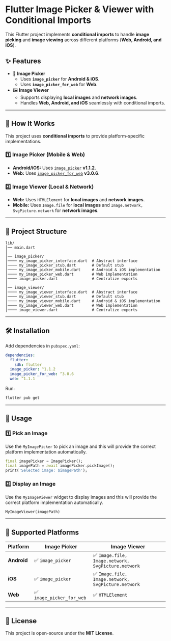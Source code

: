 # **Flutter Image Picker & Viewer with Conditional Imports**

This Flutter project implements **conditional imports** to handle **image picking** and **image viewing** across different platforms (**Web, Android, and iOS**). 

## **✨ Features**
- 📸 **Image Picker**
  - Uses **`image_picker`** for **Android & iOS**.
  - Uses **`image_picker_for_web`** for **Web**.
- 🖼️ **Image Viewer**
  - Supports displaying **local images** and **network images**.
  - Handles **Web, Android, and iOS** seamlessly with conditional imports.

---

## **📌 How It Works**
This project uses **conditional imports** to provide platform-specific implementations.

### **1️⃣ Image Picker (Mobile & Web)**
- **Android/iOS:** Uses [`image_picker`](https://pub.dev/packages/image_picker) **v1.1.2**.
- **Web:** Uses [`image_picker_for_web`](https://pub.dev/packages/image_picker_for_web) **v3.0.6**.

### **2️⃣ Image Viewer (Local & Network)**
- **Web:** Uses `HTMLElement` for **local images** and **network images**.
- **Mobile:** Uses `Image.file` for **local images** and `Image.network, SvgPicture.network` for **network images**.

---

## **📂 Project Structure**
```
lib/
│── main.dart
│
│── image_picker/
│──── my_image_picker_interface.dart  # Abstract interface
│──── my_image_picker_stub.dart       # Default stub
│──── my_image_picker_mobile.dart     # Android & iOS implementation
│──── my_image_picker_web.dart        # Web implementation
│──── image_picker.dart               # Centralize exports
│
│── image_viewer/
│──── my_image_viewer_interface.dart  # Abstract interface
│──── my_image_viewer_stub.dart       # Default stub
│──── my_image_viewer_mobile.dart     # Android & iOS implementation
│──── my_image_viewer_web.dart        # Web implementation
│──── image_viewer.dart               # Centralize exports
```

---

## **🛠️ Installation**
Add dependencies in `pubspec.yaml`:

```yaml
dependencies:
  flutter:
    sdk: flutter
  image_picker: ^1.1.2
  image_picker_for_web: ^3.0.6
  web: ^1.1.1
```

Run:
```sh
flutter pub get
```

---

## **🚀 Usage**
### **1️⃣ Pick an Image**
Use the `MyImagePicker` to pick an image and this will provide the correct platform implementation automatically.

```dart
final imagePicker = ImagePicker();
final imagePath = await imagePicker.pickImage();
print('Selected image: $imagePath');
```

### **2️⃣ Display an Image**
Use the `MyImageViewer` widget to display images and this will provide the correct platform implementation automatically.

```dart
MyImageViewer(imagePath)
```

---

## **📌 Supported Platforms**
| Platform | Image Picker | Image Viewer |
|----------|-------------|--------------|
| **Android** | ✅ `image_picker` | ✅ `Image.file, Image.network, SvgPicture.network` |
| **iOS** | ✅ `image_picker` | ✅ `Image.file, Image.network, SvgPicture.network` |
| **Web** | ✅ `image_picker_for_web` | ✅ `HTMLElement` |

---

## **📜 License**
This project is open-source under the **MIT License**.
